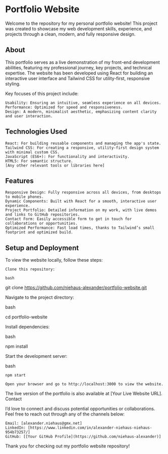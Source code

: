 # Portfolio Website

Welcome to the repository for my personal portfolio website! This project was created to showcase my web development skills, experience, and projects through a clean, modern, and fully responsive design.

## About

This portfolio serves as a live demonstration of my front-end development abilities, featuring my professional journey, key projects, and technical expertise. The website has been developed using React for building an interactive user interface and Tailwind CSS for utility-first, responsive styling.

Key focuses of this project include:

    Usability: Ensuring an intuitive, seamless experience on all devices.
    Performance: Optimized for speed and responsiveness.
    Design: A modern, minimalist aesthetic, emphasizing content clarity and user interaction.

 ## Technologies Used

    React: For building reusable components and managing the app's state.
    Tailwind CSS: For creating a responsive, utility-first design system with minimal custom CSS.
    JavaScript (ES6+): For functionality and interactivity.
    HTML5: For semantic structure.
    [Any other relevant tools or libraries here]

## Features

    Responsive Design: Fully responsive across all devices, from desktops to mobile phones.
    Dynamic Components: Built with React for a smooth, interactive user experience.
    Project Portfolio: Detailed information on my work, with live demos and links to GitHub repositories.
    Contact Form: Easily accessible form to get in touch for collaborations or opportunities.
    Optimized Performance: Fast load times, thanks to Tailwind’s small footprint and optimized build.

## Setup and Deployment

To view the website locally, follow these steps:

    Clone this repository:

    bash

git clone https://github.com/niehaus-alexander/portfolio-website.git

Navigate to the project directory:

bash

cd portfolio-website

Install dependencies:

bash

npm install

Start the development server:

bash

    npm start

    Open your browser and go to http://localhost:3000 to view the website.

The live version of the portfolio is also available at [Your Live Website URL].
Contact

I’d love to connect and discuss potential opportunities or collaborations. Feel free to reach out through any of the channels below:

    Email: [alexander.niehaus@gmx.net]
    LinkedIn: [https://www.linkedin.com/in/alexander-niehaus-niehaus-954b73257/]
    GitHub: [[Your GitHub Profile](https://github.com/niehaus-alexander)]

Thank you for checking out my portfolio website repository!
